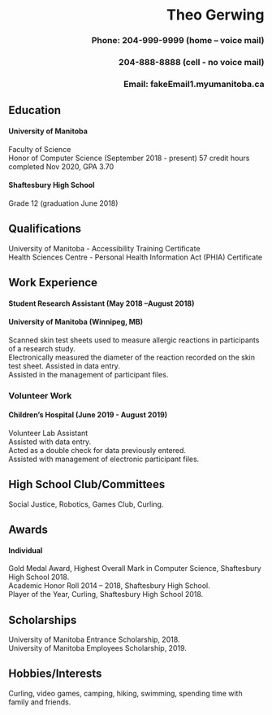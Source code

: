 # <div align="right">Theo Gerwing
### <div align="right">Phone: 204-999-9999 (home – voice mail)
### <div align="right"> 204-888-8888 (cell - no voice mail)
### <div align="right"> Email: fakeEmail1.myumanitoba.ca
## Education
#### University of Manitoba  
Faculty of Science  
Honor of Computer Science (September 2018 - present)
57 credit hours completed Nov 2020, GPA 3.70  
#### Shaftesbury High School  
Grade 12 (graduation June 2018)  
## Qualifications    
University of Manitoba - Accessibility Training Certificate  
Health Sciences Centre - Personal Health Information Act (PHIA) Certificate  
## Work Experience
#### Student Research Assistant (May 2018 –August 2018)
#### University of Manitoba (Winnipeg, MB)
Scanned skin test sheets used to measure allergic reactions in participants of a research study.  
Electronically measured the diameter of the reaction recorded on the skin test sheet.
Assisted in data entry.  
Assisted in the management of participant files.  
### Volunteer Work
#### Children’s Hospital (June 2019 - August 2019)
Volunteer Lab Assistant  
Assisted with data entry.  
Acted as a double check for data previously entered.  
Assisted with management of electronic participant files.  
## High School Club/Committees
Social Justice, Robotics, Games Club, Curling.  
## Awards  
#### Individual  
Gold Medal Award, Highest Overall Mark in Computer Science, Shaftesbury High School 2018.  
Academic Honor Roll 2014 – 2018, Shaftesbury High School.  
Player of the Year, Curling, Shaftesbury High School 2018.  
## Scholarships
University of Manitoba Entrance Scholarship, 2018.  
University of Manitoba Employees Scholarship, 2019.  
## Hobbies/Interests
Curling, video games, camping, hiking, swimming, spending time with family and friends.  
